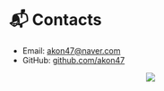 # 📬 Contacts
- Email: akon47@naver.com
- GitHub: [github.com/akon47](https://github.com/akon47)

<div align=center>
  <a href="https://counter.kimhwan.kr?key=akon47-resume">
    <img src="https://counter.kimhwan.kr?key=akon47-resume"/>
  </a>
</div>
